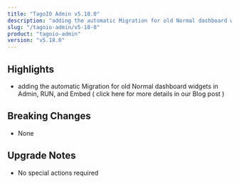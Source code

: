 ```yaml
---
title: "TagoIO Admin v5.18.0"
description: "adding the automatic Migration for old Normal dashboard widgets in Admin, RUN, and Embed ( click here for more details in our Blog post )"
slug: "/tagoio-admin/v5-18-0"
product: "tagoio-admin"
version: "v5.18.0"
---
```


## Highlights

- adding the automatic Migration for old Normal dashboard widgets in Admin, RUN, and Embed ( click here for more details in our Blog post )

## Breaking Changes

- None

## Upgrade Notes

- No special actions required
